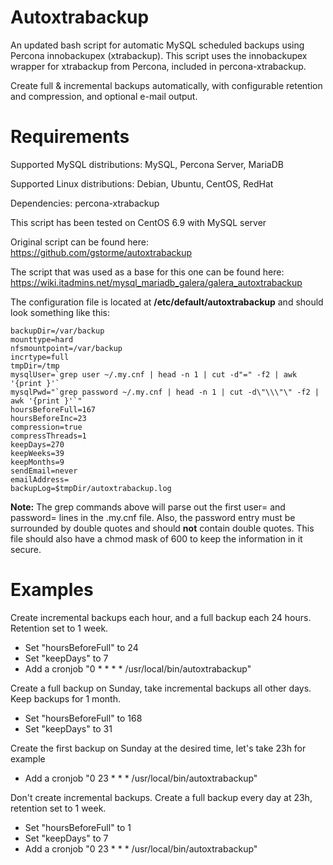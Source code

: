# Autoxtrabackup
An updated bash script for automatic MySQL scheduled backups using Percona innobackupex (xtrabackup).
This script uses the innobackupex wrapper for xtrabackup from Percona, included in percona-xtrabackup.

Create full & incremental backups automatically, with configurable retention and compression, and optional e-mail output.

# Requirements
Supported MySQL distributions: MySQL, Percona Server, MariaDB

Supported Linux distributions: Debian, Ubuntu, CentOS, RedHat

Dependencies: percona-xtrabackup

This script has been tested on CentOS 6.9 with MySQL server

Original script can be found here: https://github.com/gstorme/autoxtrabackup

The script that was used as a base for this one can be found here: https://wiki.itadmins.net/mysql_mariadb_galera/galera_autoxtrabackup

The configuration file is located at **/etc/default/autoxtrabackup** and should look something like this:

```
backupDir=/var/backup
mounttype=hard
nfsmountpoint=/var/backup
incrtype=full
tmpDir=/tmp
mysqlUser=`grep user ~/.my.cnf | head -n 1 | cut -d"=" -f2 | awk '{print }'`
mysqlPwd="`grep password ~/.my.cnf | head -n 1 | cut -d\"\\\"\" -f2 | awk '{print }'`"
hoursBeforeFull=167
hoursBeforeInc=23
compression=true
compressThreads=1
keepDays=270
keepWeeks=39
keepMonths=9
sendEmail=never
emailAddress=
backupLog=$tmpDir/autoxtrabackup.log
```
**Note:** The grep commands above will parse out the first user= and password= lines in the .my.cnf file. Also, the password entry must be surrounded by double quotes and should **not** contain double quotes. This file should also have a chmod mask of 600 to keep the information in it secure.

# Examples

Create incremental backups each hour, and a full backup each 24 hours. Retention set to 1 week.

  * Set "hoursBeforeFull" to 24
  * Set "keepDays" to 7
  * Add a cronjob "0 * * * * /usr/local/bin/autoxtrabackup"

Create a full backup on Sunday, take incremental backups all other days. Keep backups for 1 month.

  * Set "hoursBeforeFull" to 168
  * Set "keepDays" to 31

Create the first backup on Sunday at the desired time, let's take 23h for example
  * Add a cronjob "0 23 * * * /usr/local/bin/autoxtrabackup"

Don't create incremental backups. Create a full backup every day at 23h, retention set to 1 week.

  * Set "hoursBeforeFull" to 1
  * Set "keepDays" to 7
  * Add a cronjob "0 23 * * * /usr/local/bin/autoxtrabackup"
